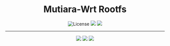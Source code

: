 <div align="center">
  <h1>Mutiara-Wrt Rootfs</h1>
</div>

<div align="center">
  <img alt="License" src="https://img.shields.io/github/license/Maizil41/Rootfs?style=for-the-badge&logo=github">
  <a target="_blank" href="https://github.com/Maizil41/Rootfs/releases"><img src="https://img.shields.io/github/release/Maizil41/Rootfs?style=for-the-badge&logo=github"></a>
  <a target="_blank" href="https://github.com/Maizil41/Rootfs/releases"><img src="https://img.shields.io/github/downloads/Maizil41/Rootfs/total?style=for-the-badge&logo=github"></a>
</div>
<hr/>
<p align="center">
<a href="https://t.me/mutiarawrt"><img src="https://img.shields.io/badge/Telegram--Channel-2CA5E0?style=for-the-badge&logo=telegram&logoColor=white"></a>
<a href="https://www.youtube.com/@mutiara-wrt"><img src="https://img.shields.io/badge/Youtube--Channel-e02c2c?style=for-the-badge&logo=youtube&logoColor=white"></a>
<a href="https://t.me/mutiara_wrt"><img src="https://img.shields.io/badge/Telegram--Groups-2CA5E0?style=for-the-badge&logo=telegram&logoColor=white"></a>
</p>
